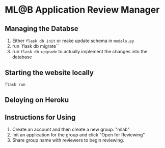 # ML@B Application Review Manager

## Managing the Databse
1. Either `flask db init` or make update schema in `models.py`
2. run `flask db migrate``
3. run `flask db upgrade` to actually implement the changes into the database

## Starting the website locally 
`flask run`

## Deloying on Heroku

## Instructions for Using 
1. Create an account and then create a new group: "mlab"
2. Init an application for the group and click "Open for Reviewing"
3. Share group name with reviewers to begin reviewing. 
